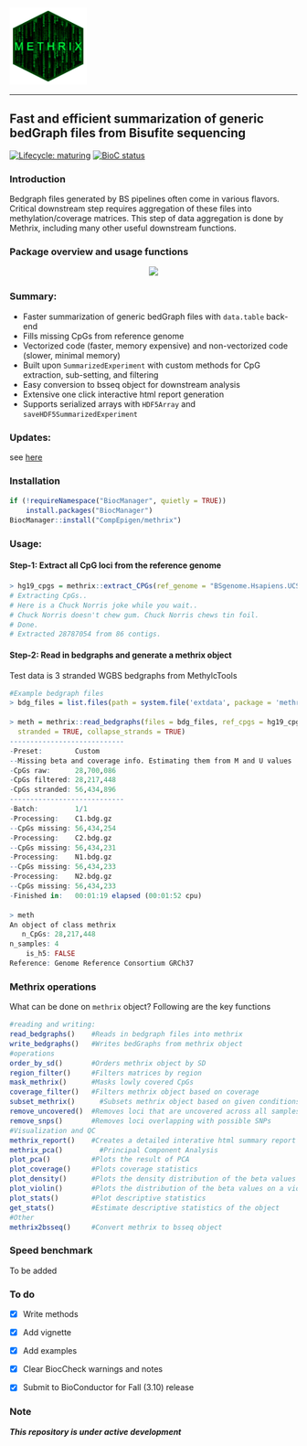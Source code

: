 <img src="vignettes/logo_large_hexagon.gif" height="135" width="135" style="align:center" />

------------------------------------------------------------------------------------
Fast and efficient summarization of generic bedGraph files from Bisufite sequencing
------------------------------------------------------------------------------------

<!-- badges: start -->

[![Lifecycle: maturing](https://img.shields.io/badge/lifecycle-maturing-blue.svg)](https://www.tidyverse.org/lifecycle/#maturing)
[![BioC status](http://www.bioconductor.org/shields/build/devel/bioc/methrix.svg)](https://bioconductor.org/checkResults/release/bioc-LATEST/methrix)

<!-- badges: end -->

### Introduction

Bedgraph files generated by BS pipelines often come in various flavors. Critical downstream step requires aggregation of these files into methylation/coverage matrices. This step of data aggregation is done by Methrix, including many other useful downstream functions.

### Package overview and usage functions

<p align="center">
<img src="https://github.com/CompEpigen/methrix/blob/master/vignettes/overview.png">
</p>

### Summary:

* Faster summarization of generic bedGraph files with `data.table` back-end
* Fills missing CpGs from reference genome
* Vectorized code (faster, memory expensive) and non-vectorized code (slower, minimal memory)
* Built upon `SummarizedExperiment` with custom methods for CpG extraction, sub-setting, and filtering
* Easy conversion to bsseq object for downstream analysis
* Extensive one click interactive html report generation
* Supports serialized arrays with `HDF5Array` and `saveHDF5SummarizedExperiment`

### Updates:
see [here](https://github.com/CompEpigen/methrix/blob/master/NEWS.md)

### Installation
```r
if (!requireNamespace("BiocManager", quietly = TRUE))
    install.packages("BiocManager")
BiocManager::install("CompEpigen/methrix")
```

### Usage:
#### Step-1: Extract all CpG loci from the reference genome

```r
> hg19_cpgs = methrix::extract_CPGs(ref_genome = "BSgenome.Hsapiens.UCSC.hg19")
# Extracting CpGs..
# Here is a Chuck Norris joke while you wait..
# Chuck Norris doesn't chew gum. Chuck Norris chews tin foil.
# Done.
# Extracted 28787054 from 86 contigs.
```
#### Step-2: Read in bedgraphs and generate a methrix object

Test data is 3 stranded WGBS bedgraphs from MethylcTools

```r
#Example bedgraph files
> bdg_files = list.files(path = system.file('extdata', package = 'methrix'), pattern = "*bdg\\.gz$", full.names = TRUE)

> meth = methrix::read_bedgraphs(files = bdg_files, ref_cpgs = hg19_cpgs, chr_idx = 1, start_idx = 2, M_idx = 3, U_idx = 4,
  stranded = TRUE, collapse_strands = TRUE)
----------------------------
-Preset:        Custom 
--Missing beta and coverage info. Estimating them from M and U values
-CpGs raw:      28,700,086
-CpGs filtered: 28,217,448
-CpGs stranded: 56,434,896
----------------------------
-Batch:         1/1 
-Processing:    C1.bdg.gz
--CpGs missing: 56,434,254
-Processing:    C2.bdg.gz
--CpGs missing: 56,434,231
-Processing:    N1.bdg.gz
--CpGs missing: 56,434,233
-Processing:    N2.bdg.gz
--CpGs missing: 56,434,233
-Finished in:   00:01:19 elapsed (00:01:52 cpu) 

> meth
An object of class methrix
   n_CpGs: 28,217,448
n_samples: 4
    is_h5: FALSE
Reference: Genome Reference Consortium GRCh37
```

### Methrix operations

What can be done on `methrix` object? Following are the key functions

```r
#reading and writing:
read_bedgraphs()    #Reads in bedgraph files into methrix
write_bedgraphs()   #Writes bedGraphs from methrix object
#operations
order_by_sd()       #Orders methrix object by SD
region_filter()	    #Filters matrices by region
mask_methrix()      #Masks lowly covered CpGs
coverage_filter()   #Filters methrix object based on coverage
subset_methrix()	  #Subsets methrix object based on given conditions.
remove_uncovered()	#Removes loci that are uncovered across all samples
remove_snps()       #Removes loci overlapping with possible SNPs
#Visualization and QC
methrix_report()    #Creates a detailed interative html summary report from methrix object
methrix_pca()	      #Principal Component Analysis
plot_pca()          #Plots the result of PCA
plot_coverage()     #Plots coverage statistics
plot_density()      #Plots the density distribution of the beta values 
plot_violin()       #Plots the distribution of the beta values on a violin plot
plot_stats()        #Plot descriptive statistics
get_stats()	        #Estimate descriptive statistics of the object
#Other
methrix2bsseq()     #Convert methrix to bsseq object

```

### Speed benchmark

To be added

### To do

- [X] Write methods
- [X] Add vignette
- [X] Add examples
- [X] Clear BiocCheck warnings and notes
- [X] Submit to BioConductor for Fall (3.10) release


### Note

***This repository is under active development***
